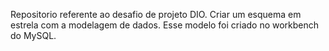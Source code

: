 Repositorio referente ao desafio de projeto DIO.
Criar um esquema em estrela com a modelagem de dados.
Esse modelo foi criado no workbench do MySQL.
